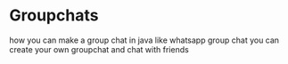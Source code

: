 # Groupchats
how you can make a group chat in java
like whatsapp group chat 
you can create your own groupchat and chat with friends
